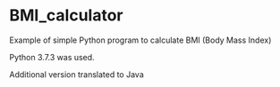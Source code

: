 # BMI_calculator
Example of simple Python program to calculate BMI (Body Mass Index)

Python 3.7.3 was used.

Additional version translated to Java
